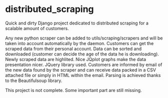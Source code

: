 # distributed_scraping
Quick and dirty Django project dedicated to distributed scraping for a scalable amount of customers.

Any new python scraper can be added to utils/scraping/scrapers and will be taken into account automatically by the daemon.
Customers can get the scraped data from their personal account. Data can be sorted and downloaded (customer can decide the age of the data he is downloading). Newly scraped data are highlited.
Nice JQplot graphs make the data presentation nicer.
JQuery library used.
Customers are informed by email of the new data found by the scraper and can receive data packed in a CSV attached file or simply in HTML within the email.
Parsing is achieved thanks to the Beautifulsoup library.

This project is not complete. Some important part are still missing.

